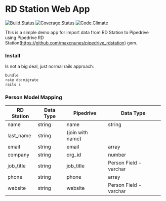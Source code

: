 RD Station Web App
==================

[![Build Status](https://travis-ci.org/maxcnunes/rdstation.png?branch=master)](https://travis-ci.org/maxcnunes/rdstation)
[![Coverage Status](https://coveralls.io/repos/maxcnunes/rdstation/badge.png?branch=master)](https://coveralls.io/r/maxcnunes/rdstation?branch=master)
[![Code Climate](https://codeclimate.com/github/maxcnunes/rdstation.png)](https://codeclimate.com/github/maxcnunes/rdstation)

This is a simple demo app for import data from RD Station to Pipedrive using Pipedrive RD Station(https://github.com/maxcnunes/pipedrive_rdstation) gem.


### Install

Is not a big deal, just normal rails approach:

```bash
bundle
rake db:migrate
rails s
```


### Person Model Mapping

RD Station | Data Type | Pipedrive        | Data Type
-----------|-----------|------------------|------------------------
name       | string    | name             | string
last_name  | string    | (join with name) |
email      | string    | email            | array
company    | string    | org_id           | number
job_title  | string    | job_title        | Person Field - varchar
phone      | string    | phone            | array
website    | string    | website          | Person Field - varchar